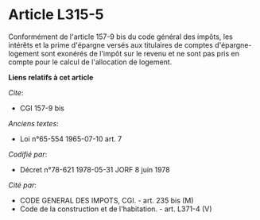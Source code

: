 # Article L315-5

Conformément de l'article 157-9 bis du code général des impôts, les intérêts et la prime d'épargne versés aux titulaires de
comptes d'épargne-logement sont exonérés de l'impôt sur le revenu et ne sont pas pris en compte pour le calcul de
l'allocation de logement.

**Liens relatifs à cet article**

_Cite_:

  - CGI 157-9 bis

_Anciens textes_:

  - Loi n°65-554 1965-07-10 art. 7

_Codifié par_:

  - Décret n°78-621 1978-05-31 JORF 8 juin 1978

_Cité par_:

  - CODE GENERAL DES IMPOTS, CGI. - art. 235 bis (M)
  - Code de la construction et de l'habitation. - art. L371-4 (V)
